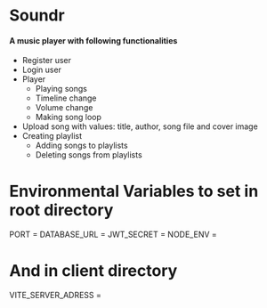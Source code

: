 # Soundr

#### A music player with following functionalities

- Register user
- Login user
- Player
  - Playing songs
  - Timeline change
  - Volume change
  - Making song loop
- Upload song with values: title, author, song file and cover image
- Creating playlist
  - Adding songs to playlists
  - Deleting songs from playlists

# Environmental Variables to set in root directory

PORT =
DATABASE_URL =
JWT_SECRET =
NODE_ENV =

# And in client directory

VITE_SERVER_ADRESS =
